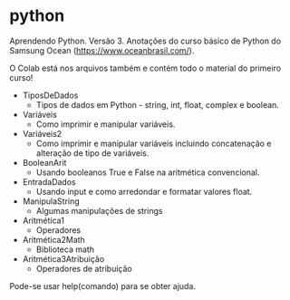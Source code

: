 # python
Aprendendo Python. Versão 3. Anotações do curso básico de Python do Samsung Ocean (https://www.oceanbrasil.com/).

O Colab está nos arquivos também e contém todo o material do primeiro curso!

* TiposDeDados
  * Tipos de dados em Python - string, int, float, complex e boolean.
* Variáveis
  * Como imprimir e manipular variáveis.
* Variáveis2
  * Como imprimir e manipular variáveis incluindo concatenação e alteração de tipo de variáveis.
* BooleanArit
  * Usando booleanos True e False na aritmética convencional.
* EntradaDados
  * Usando input e como arredondar e formatar valores float.
* ManipulaString
  * Algumas manipulações de strings
* Aritmética1
  * Operadores
* Aritmética2Math
  * Biblioteca math
* Aritmética3Atribuição
  * Operadores de atribuição

Pode-se usar help(comando) para se obter ajuda.

